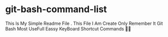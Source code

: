 # git-bash-command-list
This Is My Simple Readme File . This File I Am Create Only Remember It Git Bash Most UseFull Eassy KeyBoard Shortcut Commands 🐱‍👤
